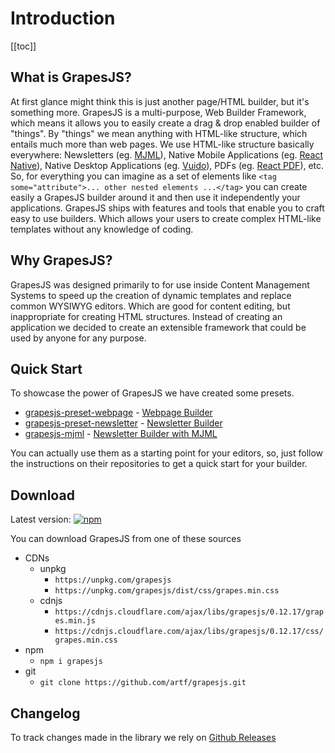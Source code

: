 # Introduction

[[toc]]

## What is GrapesJS?
At first glance might think this is just another page/HTML builder, but it's something more. GrapesJS is a multi-purpose, Web Builder Framework, which means it allows you to easily create a drag & drop enabled builder of "things".  By "things" we mean anything with HTML-like structure, which entails much more than web pages. We use HTML-like structure basically everywhere: Newsletters (eg. [MJML](https://mjml.io/)), Native Mobile Applications (eg. [React Native](https://github.com/facebook/react-native)), Native Desktop Applications (eg. [Vuido](https://vuido.mimec.org)), PDFs (eg. [React PDF](https://github.com/diegomura/react-pdf)), etc. So, for everything you can imagine as a set of elements like `<tag some="attribute">... other nested elements ...</tag>` you can create easily a GrapesJS builder around it and then use it independently your applications.
GrapesJS ships with features and tools that enable you to craft easy to use builders. Which allows your users to create complex HTML-like templates without any knowledge of coding.





## Why GrapesJS?
GrapesJS was designed  primarily to for use inside Content Management Systems to speed up the creation of dynamic templates and replace common WYSIWYG editors. Which are good for content editing, but inappropriate for creating HTML structures. Instead of creating an application we decided to create an extensible framework that could be used by anyone for any purpose.





## Quick Start
To showcase the power of GrapesJS we have created some presets.

* [grapesjs-preset-webpage](https://github.com/artf/grapesjs-preset-webpage) - [Webpage Builder](http://artf.github.io/grapesjs/demo.html)
* [grapesjs-preset-newsletter](https://github.com/artf/grapesjs-preset-newsletter) - [Newsletter Builder](http://artf.github.io/grapesjs/demo-newsletter-editor.html)
* [grapesjs-mjml](https://github.com/artf/grapesjs-mjml) - [Newsletter Builder with MJML](http://artf.github.io/grapesjs/demo-mjml.html)

You can actually use them as a starting point for your editors, so, just follow the instructions on their repositories to get a quick start for your builder.





## Download

Latest version: [![npm](https://img.shields.io/npm/v/grapesjs.svg?colorB=e67891)](https://www.npmjs.com/package/grapesjs)

You can download GrapesJS from one of these sources

* CDNs
  * unpkg
    * `https://unpkg.com/grapesjs`
    * `https://unpkg.com/grapesjs/dist/css/grapes.min.css`
  * cdnjs
    * `https://cdnjs.cloudflare.com/ajax/libs/grapesjs/0.12.17/grapes.min.js`
    * `https://cdnjs.cloudflare.com/ajax/libs/grapesjs/0.12.17/css/grapes.min.css`
* npm
  * `npm i grapesjs`
* git
  * `git clone https://github.com/artf/grapesjs.git`




## Changelog

To track changes made in the library we rely on [Github Releases](https://github.com/artf/grapesjs/releases)

